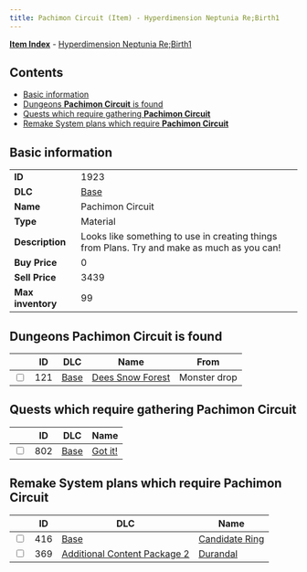 ```yaml
---
title: Pachimon Circuit (Item) - Hyperdimension Neptunia Re;Birth1
---
```


[**Item Index**](/neptunia/rb1/item/index.html) - [Hyperdimension Neptunia Re;Birth1](/neptunia/rb1)

## Contents

- [Basic information](#basic-information)
- [Dungeons **Pachimon Circuit** is found](#dungeons-pachimon-circuit-is-found)
- [Quests which require gathering **Pachimon Circuit**](#quests-which-require-gathering-pachimon-circuit)
- [Remake System plans which require **Pachimon Circuit**](#remake-system-plans-which-require-pachimon-circuit)

## Basic information

|   |   |
| -- | -- |
| **ID** | 1923 |
| **DLC** | [Base](/neptunia/rb1/dlc/1-base.html) |
| **Name** | Pachimon Circuit |
| **Type** | Material |
| **Description** | Looks like something to use in creating things from Plans. Try and make as much as you can! |
| **Buy Price** | 0 |
| **Sell Price** | 3439 |
| **Max inventory** | 99 |


## Dungeons **Pachimon Circuit** is found

|    | ID | DLC | Name | From |
| -- | -- | --- | ---- | ---- |
| <input type="checkbox" id="rb1-dungeon-1-121" class="trackbox" /> | 121 | [Base](/neptunia/rb1/dlc/1-base.html) | [Dees Snow Forest](/neptunia/rb1/dungeon/1-121-dees-snow-forest.html) | Monster drop |


## Quests which require gathering **Pachimon Circuit**

|    | ID | DLC | Name |
| -- | -- | --- | ---- |
| <input type="checkbox" id="rb1-quest-1-802" class="trackbox" /> | 802 | [Base](/neptunia/rb1/dlc/1-base.html) | [Got it!](/neptunia/rb1/quest/1-802-got-it.html) |


## Remake System plans which require **Pachimon Circuit**

|    | ID | DLC | Name |
| -- | -- | --- | ---- |
| <input type="checkbox" id="rb1-quest-1-416" class="trackbox" /> | 416 | [Base](/neptunia/rb1/dlc/1-base.html) | [Candidate Ring](/neptunia/rb1/quest/1-416-candidate-ring.html) |
| <input type="checkbox" id="rb1-quest-11-369" class="trackbox" /> | 369 | [Additional Content Package 2](/neptunia/rb1/dlc/11-pack2.html) | [Durandal](/neptunia/rb1/quest/11-369-durandal.html) |
